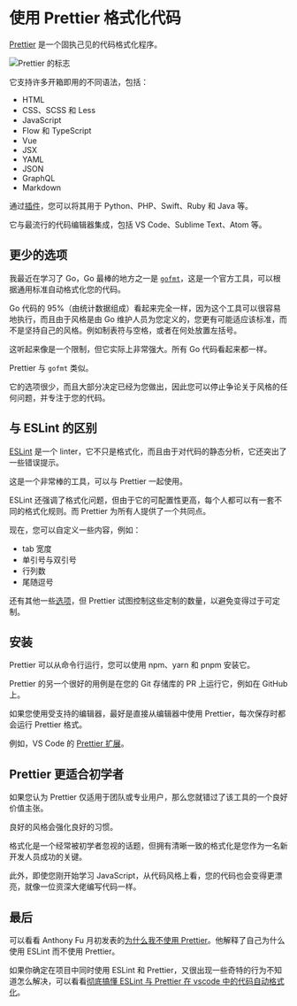 # 使用 Prettier 格式化代码

[Prettier](https://prettier.io/) 是一个固执己见的代码格式化程序。

![Prettier 的标志](https://camo.githubusercontent.com/81ead5bb324aa1fda40ca50d59979442f87c1d559bfad2018ed02c8a0b9c1f40/68747470733a2f2f756e706b672e636f6d2f70726574746965722d6c6f676f40312e302e332f696d616765732f70726574746965722d62616e6e65722d6c696768742e737667)

它支持许多开箱即用的不同语法，包括：

- HTML
- CSS、SCSS 和 Less
- JavaScript
- Flow 和 TypeScript
- Vue
- JSX
- YAML
- JSON
- GraphQL
- Markdown

通过[插件](https://prettier.io/docs/en/plugins.html)，您可以将其用于 Python、PHP、Swift、Ruby 和 Java 等。

它与最流行的代码编辑器集成，包括 VS Code、Sublime Text、Atom 等。

## 更少的选项

我最近在学习了 Go，Go 最棒的地方之一是 [`gofmt`](https://pkg.go.dev/cmd/gofmt)，这是一个官方工具，可以根据通用标准自动格式化您的代码。

Go 代码的 95%（由统计数据组成）看起来完全一样，因为这个工具可以很容易地执行，而且由于风格是由 Go 维护人员为您定义的，您更有可能适应该标准，而不是坚持自己的风格。例如制表符与空格，或者在何处放置左括号。

这听起来像是一个限制，但它实际上非常强大。所有 Go 代码看起来都一样。

Prettier 与 `gofmt` 类似。

它的选项很少，而且大部分决定已经为您做出，因此您可以停止争论关于风格的任何问题，并专注于您的代码。

## 与 ESLint 的区别

[ESLint](https://eslint.org/) 是一个 linter，它不只是格式化，而且由于对代码的静态分析，它还突出了一些错误提示。

这是一个非常棒的工具，可以与 Prettier 一起使用。

ESLint 还强调了格式化问题，但由于它的可配置性更高，每个人都可以有一套不同的格式化规则。而 Prettier 为所有人提供了一个共同点。

现在，您可以自定义一些内容，例如：

- tab 宽度
- 单引号与双引号
- 行列数
- 尾随逗号

还有其他一些[选项](https://prettier.io/docs/en/options.html)，但 Prettier 试图控制这些定制的数量，以避免变得过于可定制。

## 安装

Prettier 可以从命令行运行，您可以使用 npm、yarn 和 pnpm 安装它。

Prettier 的另一个很好的用例是在您的 Git 存储库的 PR 上运行它，例如在 GitHub 上。

如果您使用受支持的编辑器，最好是直接从编辑器中使用 Prettier，每次保存时都会运行 Prettier 格式。

例如，VS Code 的 [Prettier 扩展](https://marketplace.visualstudio.com/items?itemName=esbenp.prettier-vscode)。

## Prettier 更适合初学者

如果您认为 Prettier 仅适用于团队或专业用户，那么您就错过了该工具的一个良好价值主张。

良好的风格会强化良好的习惯。

格式化是一个经常被初学者忽视的话题，但拥有清晰一致的格式化是您作为一名新开发人员成功的关键。

此外，即使您刚开始学习 JavaScript，从代码风格上看，您的代码也会变得更漂亮，就像一位资深大佬编写代码一样。

## 最后

可以看看 Anthony Fu 月初发表的[为什么我不使用 Prettier](https://zhuanlan.zhihu.com/p/572527461)。他解释了自己为什么使用 ESLint 而不使用 Prettier。

如果你确定在项目中同时使用 ESLint 和 Prettier，又很出现一些奇特的行为不知道怎么解决，可以看看[彻底搞懂 ESLint 与 Prettier 在 vscode 中的代码自动格式化](https://juejin.cn/post/7156893291726782500)。
